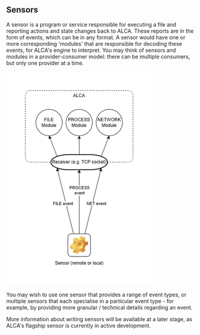 ## Sensors

A sensor is a program or service responsible for executing a file and reporting actions and state changes back to ALCA.
These reports are in the form of events, which can be in any format. A sensor would have one or more corresponding
'modules' that are responsible for decoding these events, for ALCA's engine to interpret. You may think of sensors
and modules in a provider-consumer model: there can be multiple consumers, but only one provider at a time.

![Sensor](images/sensor.png)

You may wish to use one sensor that provides a range of event types, or multiple sensors that each specialise in a 
particular event type - for example, by providing more granular / technical details regarding an event.

More information about writing sensors will be available at a later stage, as ALCA's flagship sensor is
currently in active development.
